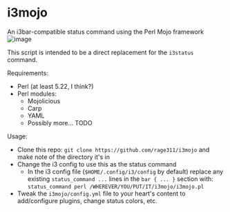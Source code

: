 # i3mojo
An i3bar-compatible status command using the Perl Mojo framework
![image](https://user-images.githubusercontent.com/4522014/216459671-8f90062b-10dc-4f38-967d-8bf39026a707.png)

This script is intended to be a direct replacement for the `i3status` command.

Requirements:
- Perl (at least 5.22, I think?)
- Perl modules:
  - Mojolicious
  - Carp
  - YAML
  - Possibly more... TODO

Usage:
- Clone this repo: `git clone https://github.com/rage311/i3mojo` and make note of the directory it's in
- Change the i3 config to use this as the status command
  - In the i3 config file (`$HOME/.config/i3/config` by default) replace any existing `status_command ...` lines in the `bar { ... }` section with:
  `status_command perl /WHEREVER/YOU/PUT/IT/i3mojo/i3mojo.pl`
- Tweak the `i3mojo/config.yml` file to your heart's content to add/configure plugins, change status colors, etc.
